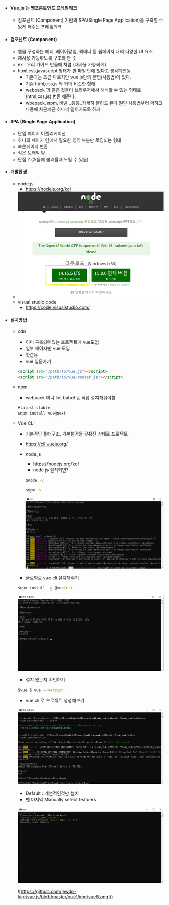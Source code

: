 



- #### Vue.js 는 웹프론트엔드 프레임워크

  - 컴포넌트 (Component) 기반의 SPA(Single Page Application)를 구축할 수 있게 해주는 프레임워크

- #### 컴포넌트 (Component)

  - 웹을 구성하는 헤더, 레이어팝업, 퀵배너 등 웹페이지 내의 다양한 UI 요소
  - 재사용 가능하도록 구조화 한 것
  - ex : 우리  가이드 만들때 처럼 (재사용 가능하게)
  - html,css,javascript 형태가 한 파일 안에 있다고 생각하면됨 
    - 기존과는 조금 다르지만 vue.js만의 문법(사용법)이 있다.
    - 기존 html,css,js 와 거의 비슷한 형태 
    - webpack 과 같은 것들이 브라우저에서 해석할 수 있는 형태로(html,css,js) 변환 해준다.  
    - wbepack, npm, 바벨...등등..자세히 몰라도 된다 일단 사용법부터 익히고 나중에 차근차근 하나씩 알아가도록 하자

- #### SPA (Single Page Application)

  - 단일 페이지 어플리케이션
  - 하나의 페이지 안에서 필요한 영역 부분만 로딩되는 형태
  - 빠른페이지 변환
  - 적은 트래픽 양
  - 단점 ? (처음에 불러올때 느릴 수 있음)

- #### 개발환경 

  - node.js
    - https://nodejs.org/ko/
  - ![](https://github.com/jewdri-kim/vue.js/blob/master/vue1/img/nodejs.png)
  - visual studio code
    - https://code.visualstudio.com/

- #### 설치방법

  - cdn

    - 이미 구축되어있는 프로젝트에 vue도입
    - 일부 페이지만 vue 도입
    - 학습용 
    - vue 입문가기

    ```html
    <script src="/path/to/vue.js"></script>
    <script src="/path/to/vue-router.js"></script>
    ```

  - npm

    - webpack 이나 lint babel 등 직접 설치해줘야함 

    ```cmd
    #latest stable
    $npm install vue@next
    ```

  - Vue CLI

    - 기본적인 폴더구조, 기본설정들 갖춰진 상태로 프로젝트 

    - https://cli.vuejs.org/

    - node.js

      - https://nodejs.org/ko/
      - node js 설치되면?

      ```cmd
      $node -v
      ```

      ```cmd
      $npm -v
      ```

      ![](https://github.com/jewdri-kim/vue.js/blob/master/vue1/img/vue3.png)

    - 글로벌로 vue cli 설치해주기 

    ```cmd
    $npm install -g @vue/cli
    ```

    ![](https://github.com/jewdri-kim/vue.js/blob/master/vue1/img/vue2.png)

    - 설치 됐는지 확인하기

    ```cmd
    $vue $ vue --version
    ```

    - vue cli 로 프로젝트 생성해보기

    ![](https://github.com/jewdri-kim/vue.js/blob/master/vue1/img/vue5.png)

    -  Default : 기본적인것만 설치
    - 맨 마지막 Manually select featuers

    ![](https://github.com/jewdri-kim/vue.js/blob/master/vue1/img/vue6.png)

    

    

    

    

    ![https://github.com/jewdri-kim/vue.js/blob/master/vue1/img/vue8.png]()

















































